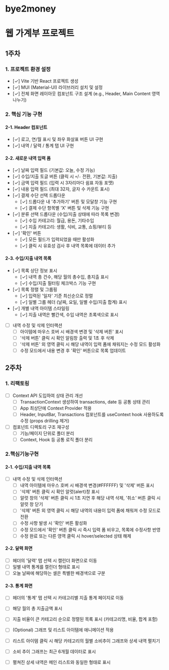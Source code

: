 # bye2money
# 웹 가계부 프로젝트
## 1주차
### 1. 프로젝트 환경 설정
- [✓] Vite 기반 React 프로젝트 생성
- [✓] MUI (Material-UI) 라이브러리 설치 및 설정
- [✓] 전체 화면 레이아웃 컴포넌트 구조 설계 (e.g., Header, Main Content 영역 나누기)

### 2. 핵심 기능 구현

#### 2-1. Header 컴포넌트
- [✓] 로고, 연/월 표시 및 좌우 화살표 버튼 UI 구현
- [✓] 내역 / 달력 / 통계 탭 UI 구현

#### 2-2. 새로운 내역 입력 폼
- [✓] 날짜 입력 필드 (기본값: 오늘, 수정 가능)
- [✓] 수입/지출 토글 버튼 (클릭 시 `+`/`-` 전환, 기본값: 지출)
- [✓] 금액 입력 필드 (입력 시 3자리마다 쉼표 자동 포맷)
- [✓] 내용 입력 필드 (최대 32자, 글자 수 카운트 표시)
- [✓] 결제 수단 선택 드롭다운
    - [✓] 드롭다운 내 '추가하기' 버튼 및 모달창 기능 구현
    - [✓] 결제 수단 항목별 'X' 버튼 및 삭제 기능 구현
- [✓] 분류 선택 드롭다운 (수입/지출 상태에 따라 목록 변경)
    - [✓] 수입 카테고리: 월급, 용돈, 기타수입
    - [✓] 지출 카테고리: 생활, 식비, 교통, 쇼핑/뷰티 등
- [✓] '확인' 버튼
    - [✓] 모든 필드가 입력되었을 때만 활성화
    - [✓] 클릭 시 유효성 검사 후 내역 목록에 데이터 추가

#### 2-3. 수입/지출 내역 목록
- [✓] 목록 상단 정보 표시
    - [✓] 내역 총 건수, 해당 월의 총수입, 총지출 표시
    - [✓] 수입/지출 필터링 체크박스 기능 구현
- [✓] 목록 정렬 및 그룹핑
    - [✓] 입력된 '일자' 기준 최신순으로 정렬
    - [✓] 일별 그룹 헤더 (날짜, 요일, 일별 수입/지출 합계) 표시
- [✓] 개별 내역 아이템 스타일링
    - [✓] 지출 내역은 빨간색, 수입 내역은 초록색으로 표시
- [ ] 내역 수정 및 삭제 인터랙션
    - [ ] 아이템에 마우스 호버 시 배경색 변경 및 '삭제 버튼' 표시
    - [ ] '삭제 버튼' 클릭 시 확인 알림창 출력 및 1초 후 삭제
    - [ ] '삭제 버튼' 외 영역 클릭 시 해당 내역이 입력 폼에 채워지는 수정 모드 활성화
    - [ ] 수정 모드에서 내용 변경 후 '확인' 버튼으로 목록 업데이트

## 2주차
### 1. 리팩토링
- [ ] Context API 도입하여 상태 관리 개선
    - [ ] TransactionContext 생성하여 transactions, date 등 공통 상태 관리
    - [ ] App 최상단에 Context Provider 적용
    - [ ] Header, InputBar, Transactions 컴포넌트를 useContext hook 사용하도록 수정 (props drilling 제거)
- [ ] 컴포넌트 디렉토리 구조 재구성
    - [ ] 기능/페이지 단위로 폴더 분리
    - [ ] Context, Hook 등 공통 로직 폴더 분리
### 2.핵심기능구현
#### 2-1. 수입/지출 내역 목록
- [ ] 내역 수정 및 삭제 인터랙션
    - [ ] 내역 아이템에 마우스 호버 시 배경색 변경(#FFFFFF) 및 '삭제' 버튼 표시
    - [ ] '삭제' 버튼 클릭 시 확인 알럿(alert)창 표시
    - [ ] 알럿 창의 '삭제' 버튼 클릭 시 1초 지연 후 해당 내역 삭제, '취소' 버튼 클릭 시 알럿 창 닫기
    - [ ] '삭제' 버튼 외 영역 클릭 시 해당 내역의 내용이 입력 폼에 채워져 수정 모드로 전환
    - [ ] 수정 사항 발생 시 '확인' 버튼 활성화
    - [ ] 수정 모드에서 '확인' 버튼 클릭 시 즉시 입력 폼 비우고, 목록에 수정사항 반영
    - [ ] 수정 완료 또는 다른 영역 클릭 시 hover/selected 상태 해제
#### 2-2. 달력 화면
- [ ] 헤더의 '달력' 탭 선택 시 캘린더 화면으로 이동
- [ ] 일별 내역 통계를 캘린더 형태로 표시
- [ ] 오늘 날짜에 해당하는 셀은 특별한 배경색으로 구분
#### 2-3. 통계 화면
- [ ] 헤더의 '통계' 탭 선택 시 카테고리별 지출 통계 페이지로 이동
- [ ] 해당 월의 총 지출금액 표시
- [ ] 지출 비율이 큰 카테고리 순으로 정렬된 목록 표시 (카테고리명, 비율, 합계 포함)
- [ ] (Optional) 그래프 및 리스트 아이템에 애니메이션 적용
- [ ] 리스트 아이템 클릭 시 해당 카테고리의 월별 소비추이 그래프와 상세 내역 펼치기
- [ ] 소비 추이 그래프는 최근 6개월 데이터로 표시
- [ ] 펼쳐진 상세 내역은 메인 리스트와 동일한 형태로 표시

    